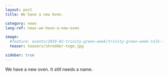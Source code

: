 ```yaml
---
layout: post
title: We have a new Oven.

category: news
lang-ref: news-we-have-a-new-oven

image:
  #feature: events/2019-02-trinity-green-week/trinity-green-week-talk-feature.jpg
  teaser: teasers/shredder-toge.jpg

sidebar: true
---
```



We have a new oven. It still needs a name.



